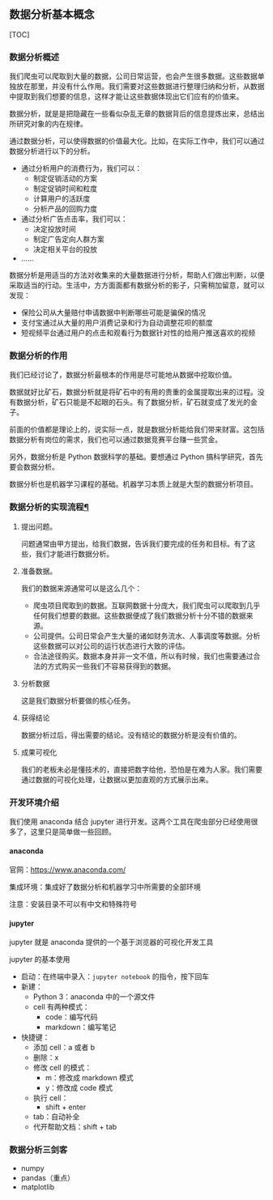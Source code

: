 ## 数据分析基本概念

[TOC]

### 数据分析概述

我们爬虫可以爬取到大量的数据，公司日常运营，也会产生很多数据。这些数据单独放在那里，并没有什么作用。我们需要对这些数据进行整理归纳和分析，从数据中提取到我们想要的信息，这样才能让这些数据体现出它们应有的价值来。

数据分析，就是是把隐藏在一些看似杂乱无章的数据背后的信息提炼出来，总结出所研究对象的内在规律。

通过数据分析，可以使得数据的价值最大化。比如，在实际工作中，我们可以通过数据分析进行以下的分析。

- 通过分析用户的消费行为，我们可以：
  - 制定促销活动的方案
  - 制定促销时间和粒度
  - 计算用户的活跃度
  - 分析产品的回购力度
- 通过分析广告点击率，我们可以：
  - 决定投放时间
  - 制定广告定向人群方案
  - 决定相关平台的投放
- ......

数据分析是用适当的方法对收集来的大量数据进行分析，帮助人们做出判断，以便采取适当的行动。生活中，方方面面都有数据分析的影子，只需稍加留意，就可以发现：

- 保险公司从大量赔付申请数据中判断哪些可能是骗保的情况
- 支付宝通过从大量的用户消费记录和行为自动调整花呗的额度
- 短视频平台通过用户的点击和观看行为数据针对性的给用户推送喜欢的视频

### 数据分析的作用

我们已经讨论了，数据分析最根本的作用是尽可能地从数据中挖取价值。

数据就好比矿石，数据分析就是将矿石中的有用的贵重的金属提取出来的过程。没有数据分析，矿石只能是不起眼的石头。有了数据分析，矿石就变成了发光的金子。

前面的价值都是理论上的，说实际一点，就是数据分析能给我们带来财富。这包括数据分析有岗位的需求，我们也可以通过数据竞赛平台赚一些赏金。

另外，数据分析是 Python 数据科学的基础。要想通过 Python 搞科学研究，首先要会数据分析。

数据分析也是机器学习课程的基础。机器学习本质上就是大型的数据分析项目。

### 数据分析的实现流程[¶](http://localhost:8888/notebooks/数据分析day01/1.numpy模块.ipynb#数据分析实现流程)

1. 提出问题。

   问题通常由甲方提出，给我们数据，告诉我们要完成的任务和目标。有了这些，我们才能进行数据分析。

2. 准备数据。

   我们的数据来源通常可以是这么几个：

   - 爬虫项目爬取到的数据。互联网数据十分庞大，我们爬虫可以爬取到几乎任何我们想要的数据。这些数据便成了我们数据分析十分不错的数据来源。
   - 公司提供。公司日常会产生大量的诸如财务流水、人事调度等数据。分析这些数据可以对公司的运行状态进行大致的评估。
   - 合法途径购买。数据本身并非一文不值，所以有时候，我们也需要通过合法的方式购买一些我们不容易获得到的数据。

3. 分析数据

   这是我们数据分析要做的核心任务。

4. 获得结论

   数据分析过后，得出需要的结论。没有结论的数据分析是没有价值的。

5. 成果可视化

   我们的老板未必是懂技术的，直接把数字给他，恐怕是在难为人家。我们需要通过数据的可视化处理，让数据以更加直观的方式展示出来。

### 开发环境介绍

我们使用 anaconda 结合 jupyter 进行开发。这两个工具在爬虫部分已经使用很多了，这里只是简单做一些回顾。

#### anaconda

官网：https://www.anaconda.com/

集成环境：集成好了数据分析和机器学习中所需要的全部环境

注意：安装目录不可以有中文和特殊符号

#### jupyter

jupyter 就是 anaconda 提供的一个基于浏览器的可视化开发工具

jupyter 的基本使用

- 启动：在终端中录入：`jupyter notebook` 的指令，按下回车
- 新建：
  - Python 3：anaconda 中的一个源文件
  - cell 有两种模式：
    - code：编写代码
    - markdown：编写笔记
- 快捷键：
  - 添加 cell：a 或者 b
  - 删除：x
  - 修改 cell 的模式：
    - m：修改成 markdown 模式
    - y：修改成 code 模式
  - 执行 cell：
    - shift + enter
  - tab：自动补全
  - 代开帮助文档：shift + tab

### 数据分析三剑客

- numpy
- pandas（重点）
- matplotlib